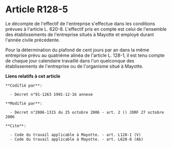 # Article R128-5

Le décompte de l'effectif de l'entreprise s'effectue dans les conditions prévues à l'article L. 620-8. L'effectif pris en
compte est celui de l'ensemble des établissements de l'entreprise situés à Mayotte et employé durant l'année civile
précédente. 

Pour la détermination du plafond de cent jours par an dans la même entreprise prévu au quatrième alinéa de l'article L.
128-1, il est tenu compte de chaque jour calendaire travaillé dans l'un quelconque des établissements de l'entreprise ou de
l'organisme situé à Mayotte.

**Liens relatifs à cet article**

	**Codifié par**:

	  - Décret n°91-1263 1991-12-16 annexe

	**Modifié par**:

	  - Décret n°2006-1315 du 25 octobre 2006 - art. 2 () JORF 27 octobre 2006

	**Cite**:

	  - Code du travail applicable à Mayotte. - art. L128-1 (V)
	  - Code du travail applicable à Mayotte. - art. L620-8 (Ab)

